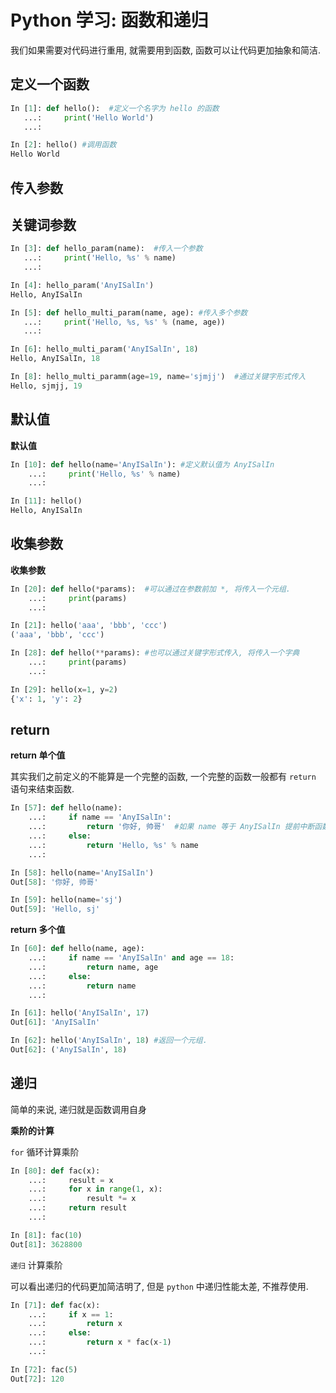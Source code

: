 # Python 学习: 函数和递归

我们如果需要对代码进行重用, 就需要用到函数, 函数可以让代码更加抽象和简洁.

## 定义一个函数

```python
In [1]: def hello():  #定义一个名字为 hello 的函数
   ...:     print('Hello World')
   ...:

In [2]: hello() #调用函数
Hello World
```

## 传入参数

## 关键词参数

```python
In [3]: def hello_param(name):  #传入一个参数
   ...:     print('Hello, %s' % name)
   ...:

In [4]: hello_param('AnyISalIn')
Hello, AnyISalIn
```

```python
In [5]: def hello_multi_param(name, age): #传入多个参数
   ...:     print('Hello, %s, %s' % (name, age))
   ...:

In [6]: hello_multi_param('AnyISalIn', 18)
Hello, AnyISalIn, 18

In [8]: hello_multi_paramm(age=19, name='sjmjj')  #通过关键字形式传入
Hello, sjmjj, 19
```
## 默认值

**默认值**

```python
In [10]: def hello(name='AnyISalIn'): #定义默认值为 AnyISalIn
    ...:     print('Hello, %s' % name)
    ...:

In [11]: hello()
Hello, AnyISalIn
```
## 收集参数

**收集参数**

```python
In [20]: def hello(*params):  #可以通过在参数前加 *, 将传入一个元组.
    ...:     print(params)
    ...:

In [21]: hello('aaa', 'bbb', 'ccc')
('aaa', 'bbb', 'ccc')
```

```python
In [28]: def hello(**params): #也可以通过关键字形式传入, 将传入一个字典
    ...:     print(params)
    ...:

In [29]: hello(x=1, y=2)
{'x': 1, 'y': 2}
```

## return

**return 单个值**

其实我们之前定义的不能算是一个完整的函数, 一个完整的函数一般都有 `return` 语句来结束函数.

```python
In [57]: def hello(name):
    ...:     if name == 'AnyISalIn':
    ...:         return '你好, 帅哥'  #如果 name 等于 AnyISalIn 提前中断函数并返回值.
    ...:     else:
    ...:         return 'Hello, %s' % name
    ...:

In [58]: hello(name='AnyISalIn')
Out[58]: '你好, 帅哥'

In [59]: hello(name='sj')
Out[59]: 'Hello, sj'
```

**return 多个值**

```python
In [60]: def hello(name, age):
    ...:     if name == 'AnyISalIn' and age == 18:
    ...:         return name, age
    ...:     else:
    ...:         return name
    ...:

In [61]: hello('AnyISalIn', 17)
Out[61]: 'AnyISalIn'

In [62]: hello('AnyISalIn', 18) #返回一个元组.
Out[62]: ('AnyISalIn', 18)
```

## 递归

简单的来说, 递归就是函数调用自身

**乘阶的计算**

`for` 循环计算乘阶

```python
In [80]: def fac(x):
    ...:     result = x
    ...:     for x in range(1, x):
    ...:         result *= x
    ...:     return result
    ...:

In [81]: fac(10)
Out[81]: 3628800
```

`递归` 计算乘阶

可以看出递归的代码更加简洁明了, 但是 `python` 中递归性能太差, 不推荐使用.

```python
In [71]: def fac(x):
    ...:     if x == 1:
    ...:         return x
    ...:     else:
    ...:         return x * fac(x-1)
    ...:

In [72]: fac(5)
Out[72]: 120
```
